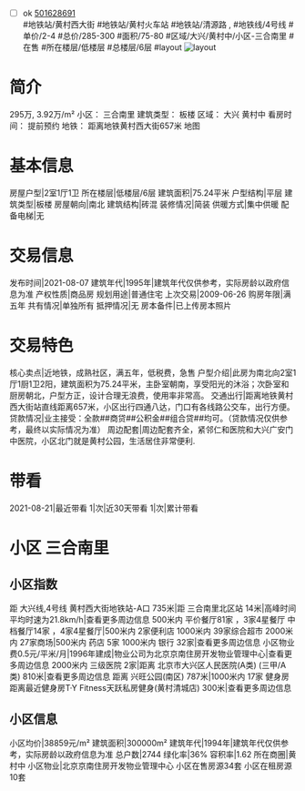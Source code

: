 - [ ] ok [501628691](https://bj.5i5j.com/ershoufang/501628691.html)  
 #地铁站/黄村西大街 #地铁站/黄村火车站 #地铁站/清源路 ,  #地铁线/4号线
#单价/2-4 #总价/285-300 #面积/75-80   #区域/大兴/黄村中/小区-三合南里 #在售 #所在楼层/低楼层 #总楼层/6层 #layout 
![layout](http://image2a.5i5j.com/scm/HOUSE_CUSTOMER/46064a1c993c4885b6b9e0bfbc05be6b.jpg_P5.jpg) 
# 简介 
 295万,  3.92万/m² 
小区： 三合南里
建筑类型： 板楼
区域： 大兴 黄村中
看房时间： 提前预约
地铁： 距离地铁黄村西大街657米 地图
# 基本信息 
 房屋户型|2室1厅1卫
所在楼层|低楼层/6层
建筑面积|75.24平米
户型结构|平层
建筑类型|板楼
房屋朝向|南北
建筑结构|砖混
装修情况|简装
供暖方式|集中供暖
配备电梯|无
# 交易信息 
 发布时间|2021-08-07
建筑年代|1995年|建筑年代仅供参考，实际房龄以政府信息为准
产权性质|商品房
规划用途|普通住宅
上次交易|2009-06-26
购房年限|满五年
共有情况|单独所有
抵押情况|无
房本备件|已上传房本照片
# 交易特色 
 核心卖点|近地铁，成熟社区，满五年，低税费，急售
户型介绍|此房为南北向2室1厅1厨1卫2阳，建筑面积为75.24平米，主卧室朝南，享受阳光的沐浴；次卧室和厨房朝北，户型方正，设计合理无浪费，使用率非常高。
交通出行|距离地铁黄村西大街站直线距离657米，小区出行四通八达，门口有各线路公交车，出行方便。
贷款情况|业主接受：全款##商贷##公积金##组合贷##均可。（贷款情况仅供参考，最终以实际情况为准）
周边配套|周边配套齐全，紧邻仁和医院和大兴广安门中医院，小区北门就是黄村公园，生活居住非常便利.
# 带看 
 2021-08-21|最近带看	 1|次|近30天带看	 1|次|累计带看
# 小区 三合南里
## 小区指数 
 距 大兴线,4号线 黄村西大街地铁站-A口 735米|距 三合南里北区站 14米|高峰时间平均时速为21.8km/h|查看更多周边信息
500米内 平价餐厅81家 ，3家4星餐厅
中档餐厅14家 ，4家4星餐厅|500米内 2家便利店
1000米内 39家综合超市
2000米内 27家商场|500米内 药店 5家
1000米内 银行 32家|查看更多周边信息
小区物业费0.5元/平米/月|1996年建成|物业公司为北京京南住房开发物业管理中心|查看更多周边信息
2000米内 三级医院 2家|距离 北京市大兴区人民医院(A类) (三甲/A类) 810米|查看更多周边信息
距离 兴旺公园(南区) 787米|1000米内 17家 健身房
距离最近健身房T·Y Fitness天跃私房健身(黄村清城店) 300米|查看更多周边信息
## 小区信息 
 小区均价|38859元/m²
建筑面积|300000m²
建筑年代|1994年|建筑年代仅供参考，实际房龄以政府信息为准
总户数|2744
绿化率|36%
容积率|1.62
所在商圈|黄村中
小区物业|北京京南住房开发物业管理中心
小区在售房源34套
小区在租房源10套
